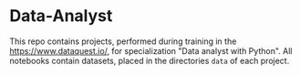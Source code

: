 # Data-Analyst
This repo contains projects, performed during training in the https://www.dataquest.io/,  for specialization "Data analyst with Python".
All notebooks contain datasets, placed in the directories `data` of each project.

